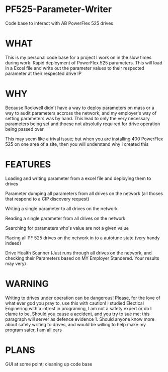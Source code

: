 # PF525-Parameter-Writer
Code base to interact with AB PowerFlex 525 drives

# WHAT
This is my personal code base for a project I work on in the slow times during work. Rapid deployment of PowerFlex 525 parameters. This will load in a Excel file and write out the parameter values to their respected parameter at their respected drive IP

# WHY
Because Rockwell didn't have a way to deploy parameters on mass or a way to audit parameters accross the network; and my employer's way of setting parameters was by hand. This lead to only the very necessary parameters being set and thoese not absolutly required for drive operation being passed over.

This may seem like a trival issue; but when you are installing 400 PowerFlex 525 on one area of a site, then you will understand why I created this

# FEATURES
Loading and writing parameter from a excel file and deploying them to drives

Parameter dumping all parameters from all drives on the network (all thoses that respond to a CIP discovery request) 

Writing a single parameter to all drives on the network

Reading a single parameter from all drives on the network

Searching for parameters who's value are not a given value

Placing all PF 525 drives on the network in to a autotune state (very handy indeed)

Drive Health Scanner (Just runs through all drives on the network, and checking their Parameters based on MY Employer Standered. Your results may very)

# WARNING 
Writing to drives under operation can be dangerous! 
Please, for the love of what ever god you pray to, use this with caution! I studied Electical Enginering with a intrest in programing, I am not a safety expert or do I clame to be. Should you cause a accident, and you try to sue me; this paragraph will server as defence evidence 1. Should anyone know more about safely writing to drives, and would be willing to help make my program safer, I am all ears
  
  
# PLANS
GUI at some point; cleaning up code base
